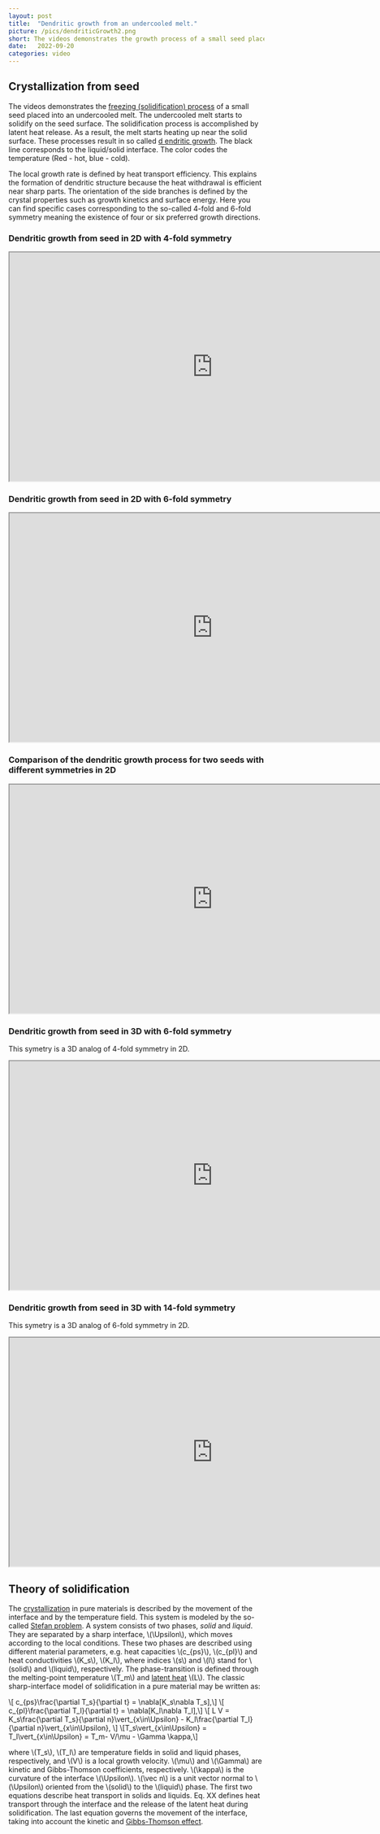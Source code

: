 ```yaml
---
layout: post
title:  "Dendritic growth from an undercooled melt."
picture: /pics/dendriticGrowth2.png
short: The videos demonstrates the growth process of a small seed placed into an undercooled melt. The undercooled melt starts to solidify on the seed surface. The solidification process is accomplished by latent heat release. This process leads to different interesting snowflakes shapes.
date:   2022-09-20
categories: video
---
```


## Crystallization from seed

The videos demonstrates the [freezing (solidification) process](https://en.wikipedia.org/wiki/Freezing) of a small seed placed into an undercooled melt. 
The undercooled melt starts to solidify on the seed surface. 
The solidification process is accomplished by latent heat release. 
As a result, the melt starts heating up near the solid surface. These processes result in so called [d
endritic growth](https://en.wikipedia.org/wiki/Dendrite_(metal)). The black line corresponds to the liquid/solid interface.
The color codes the temperature (Red - hot, blue - cold). 

The local growth rate is defined by heat transport efficiency. 
This explains the formation of dendritic structure because the heat withdrawal is efficient near sharp parts. 
The orientation of the side branches is defined by the crystal properties such as growth kinetics and surface energy. 
Here you can find specific cases corresponding to the so-called 4-fold and 6-fold symmetry meaning the existence of four or six preferred growth directions. 

### Dendritic growth from seed in 2D with 4-fold symmetry


<iframe width="800" height="450" 
src="https://youtube.com/embed/NCJXGiDMJs8?controls=1&playlist=NCJXGiDMJs8&loop=1" allowfullscreen>
</iframe>

### Dendritic growth from seed in 2D with 6-fold symmetry


<iframe width="800" height="450" 
src="https://youtube.com/embed/sHQPj-JhTM0?controls=1&playlist=sHQPj-JhTM0&loop=1" allowfullscreen>
</iframe>


### Comparison of the dendritic growth process for two seeds with different symmetries in 2D

<iframe width="800" height="450" 
src="https://youtube.com/embed/GC4nkmKyWMM?controls=1&playlist=GC4nkmKyWMM&loop=1" allowfullscreen>
</iframe>


### Dendritic growth from seed in 3D with 6-fold symmetry 

This symetry is a 3D analog of 4-fold symmetry in 2D.

<iframe width="800" height="450" 
src="https://youtube.com/embed/ibpoLY3T_Dw?controls=1&playlist=ibpoLY3T_Dw&loop=1" allowfullscreen>
</iframe>

### Dendritic growth from seed in 3D with 14-fold symmetry 

This symetry is a 3D analog of 6-fold symmetry in 2D.

<iframe width="800" height="450" 
src="https://youtube.com/embed/k-o_xWNM0Io?controls=1&playlist=k-o_xWNM0Io&loop=1" allowfullscreen>
</iframe>


## Theory of solidification

The [crystallization](https://en.wikipedia.org/wiki/Freezing) in pure materials is described by the movement of the interface and by the temperature field. 
This system is modeled by the so-called [Stefan problem](https://en.wikipedia.org/wiki/Stefan_problem). 
A system consists of two phases, _solid_ and _liquid_. 
They are separated by a sharp interface, \\(\Upsilon\\), which moves according to the local conditions. 
These two phases are described using different material parameters, e.g. heat capacities \\(c_{ps}\\), \\(c_{pl}\\) and heat conductivities \\(K_s\\), \\(K_l\\), 
where indices \\(s\\) and \\(l\\) stand for \\(solid\\) and \\(liquid\\), respectively. 
The phase-transition is defined through the melting-point temperature \\(T_m\\) and [latent heat](https://en.wikipedia.org/wiki/Latent_heat) \\(L\\). 
The classic sharp-interface model of solidification in a pure material may be written as:

\\[ c_{ps}\frac{\partial T_s}{\partial t}  =  \nabla[K_s\nabla T_s],\\]
\\[ c_{pl}\frac{\partial T_l}{\partial t}  =  \nabla[K_l\nabla T_l],\\]
\\[ L V = K_s\frac{\partial T_s}{\partial n}\vert_{x\in\Upsilon} - K_l\frac{\partial T_l}{\partial n}\vert_{x\in\Upsilon}, \\]
\\[T_s\vert_{x\in\Upsilon} = T_l\vert_{x\in\Upsilon} = T_m- V/\mu - \Gamma \kappa,\\]


where \\(T_s\\), \\(T_l\\) are temperature fields in solid and liquid phases, respectively, and \\(V\\) is a local growth velocity. 
\\(\mu\\) and \\(\Gamma\\) are kinetic and Gibbs-Thomson coefficients, respectively. 
\\(\kappa\\) is the curvature of the interface \\(\Upsilon\\).
\\(\vec n\\) is a unit vector normal to \\(\Upsilon\\) oriented from the \\(solid\\) to the \\(liquid\\) phase. 
The first two equations describe heat transport in solids and liquids. Eq. XX defines heat transport through the interface and the release of the latent heat during solidification. 
The last equation governs the movement of the interface, taking into account the kinetic and [Gibbs-Thomson effect](https://en.wikipedia.org/wiki/Gibbs%E2%80%93Thomson_equation).  




